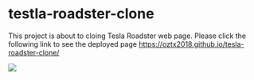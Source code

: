 # testla-roadster-clone
This project is about to cloing Tesla Roadster web page. 
Please click the following link to see the deployed page 
https://oztx2018.github.io/tesla-roadster-clone/

![](https://media.giphy.com/media/m9Xe59n47seXQCyutt/giphy.gif)
